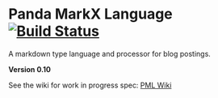 Panda MarkX Language [![Build Status](https://travis-ci.org/necrophonic/panda-markdown.png?branch=master)](https://travis-ci.org/necrophonic/panda-markdown)
=======================

A markdown type language and processor for blog postings.

**Version 0.10**


See the wiki for work in progress spec: [PML Wiki](https://github.com/necrophonic/panda-markdown/wiki)
